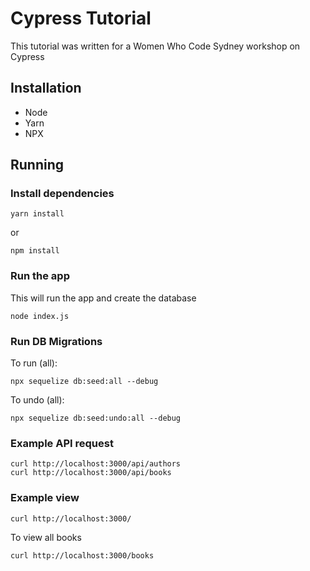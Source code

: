 # Cypress Tutorial

This tutorial was written for a Women Who Code Sydney workshop on Cypress

## Installation

* Node
* Yarn
* NPX

## Running

### Install dependencies

```
yarn install
```

or 

```
npm install
```

### Run the app

This will run the app and create the database

```
node index.js
```

### Run DB Migrations

To run (all):

```
npx sequelize db:seed:all --debug
```

To undo (all):

```
npx sequelize db:seed:undo:all --debug
```


### Example API request

```
curl http://localhost:3000/api/authors
curl http://localhost:3000/api/books
```

### Example view

```
curl http://localhost:3000/
```

To view all books

```
curl http://localhost:3000/books
```

